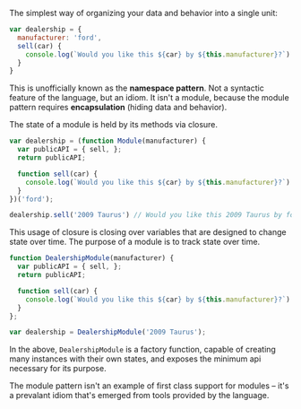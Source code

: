 The simplest way of organizing your data and behavior into a single unit:

```js
var dealership = {
  manufacturer: 'ford',
  sell(car) {
    console.log(`Would you like this ${car} by ${this.manufacturer}?`)
  }
}
```

This is unofficially known as the **namespace pattern**. Not a syntactic feature of the language, but an idiom. It isn't a module, because the module pattern requires **encapsulation** (hiding data and behavior).

The state of a module is held by its methods via closure.

```js
var dealership = (function Module(manufacturer) {
  var publicAPI = { sell, };
  return publicAPI;

  function sell(car) {
    console.log(`Would you like this ${car} by ${this.manufacturer}?`)
  }
})('ford');

dealership.sell('2009 Taurus') // Would you like this 2009 Taurus by ford?
```

This usage of closure is closing over variables that are designed to change state over time. The purpose of a module is to track state over time.

```js
function DealershipModule(manufacturer) {
  var publicAPI = { sell, };
  return publicAPI;

  function sell(car) {
    console.log(`Would you like this ${car} by ${this.manufacturer}?`)
  }
};

var dealership = DealershipModule('2009 Taurus');
```

In the above, `DealershipModule` is a factory function, capable of creating many instances with their own states, and exposes the minimum api necessary for its purpose.

The module pattern isn't an example of first class support for modules – it's a prevalant idiom that's emerged from tools provided by the language. 